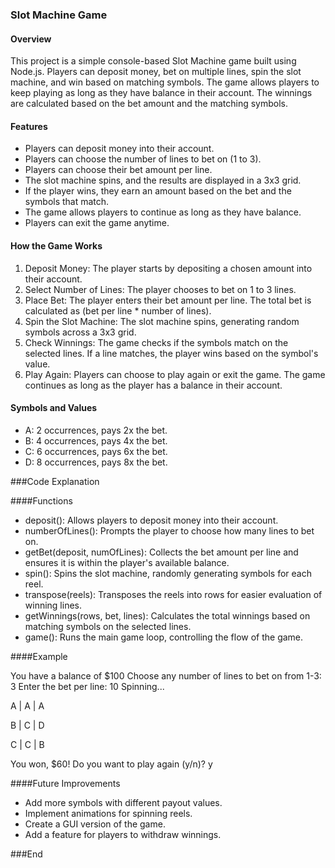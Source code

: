 ### Slot Machine Game
#### Overview
This project is a simple console-based Slot Machine game built using Node.js. Players can deposit money, bet on multiple lines, spin the slot machine, and win based on matching symbols. The game allows players to keep playing as long as they have balance in their account. The winnings are calculated based on the bet amount and the matching symbols.

#### Features

- Players can deposit money into their account.
- Players can choose the number of lines to bet on (1 to 3).
- Players can choose their bet amount per line.
- The slot machine spins, and the results are displayed in a 3x3 grid.
- If the player wins, they earn an amount based on the bet and the symbols that match.
- The game allows players to continue as long as they have balance.
- Players can exit the game anytime.

#### How the Game Works

1. Deposit Money: The player starts by depositing a chosen amount into their account.
2. Select Number of Lines: The player chooses to bet on 1 to 3 lines.
3. Place Bet: The player enters their bet amount per line. The total bet is calculated as (bet per line * number of lines).
4. Spin the Slot Machine: The slot machine spins, generating random symbols across a 3x3 grid.
5. Check Winnings: The game checks if the symbols match on the selected lines. If a line matches, the player wins based on the symbol's value.
6. Play Again: Players can choose to play again or exit the game. The game continues as long as the player has a balance in their account.

#### Symbols and Values

- A: 2 occurrences, pays 2x the bet.
- B: 4 occurrences, pays 4x the bet.
- C: 6 occurrences, pays 6x the bet.
- D: 8 occurrences, pays 8x the bet.

###Code Explanation

####Functions

- deposit(): Allows players to deposit money into their account.
- numberOfLines(): Prompts the player to choose how many lines to bet on.
- getBet(deposit, numOfLines): Collects the bet amount per line and ensures it is within the player's available balance.
- spin(): Spins the slot machine, randomly generating symbols for each reel.
- transpose(reels): Transposes the reels into rows for easier evaluation of winning lines.
- getWinnings(rows, bet, lines): Calculates the total winnings based on matching symbols on the selected lines.
- game(): Runs the main game loop, controlling the flow of the game.

####Example

You have a balance of $100
Choose any number of lines to bet on from 1-3: 3
Enter the bet per line: 10
Spinning...

A | A | A

B | C | D

C | C | B

You won, $60!
Do you want to play again (y/n)? y

####Future Improvements

- Add more symbols with different payout values.
- Implement animations for spinning reels.
- Create a GUI version of the game.
- Add a feature for players to withdraw winnings.

###End
